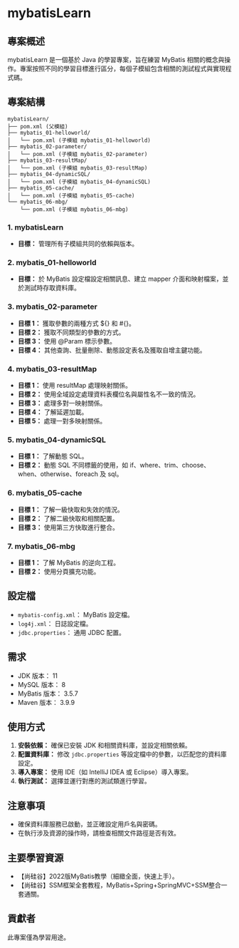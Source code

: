 # mybatisLearn

## 專案概述

mybatisLearn 是一個基於 Java 的學習專案，旨在練習 MyBatis 相關的概念與操作。專案按照不同的學習目標進行區分，每個子模組包含相關的測試程式與實現程式碼。

## 專案結構

```
mybatisLearn/
├── pom.xml (父模組)
├── mybatis_01-helloworld/
│   └── pom.xml (子模組 mybatis_01-helloworld)
├── mybatis_02-parameter/
│   └── pom.xml (子模組 mybatis_02-parameter)
├── mybatis_03-resultMap/
│   └── pom.xml (子模組 mybatis_03-resultMap)
├── mybatis_04-dynamicSQL/
│   └── pom.xml (子模組 mybatis_04-dynamicSQL)
├── mybatis_05-cache/
│   └── pom.xml (子模組 mybatis_05-cache)
└── mybatis_06-mbg/
    └── pom.xml (子模組 mybatis_06-mbg)

```

### 1. mybatisLearn


- **目標：** 管理所有子模組共同的依賴與版本。

  
### 2. mybatis_01-helloworld


- **目標：** 於 MyBatis 設定檔設定相關訊息、建立 mapper 介面和映射檔案，並於測試時存取資料庫。

### 3. mybatis_02-parameter


- **目標 1：** 獲取參數的兩種方式 ${} 和 #{}。
- **目標 2：** 獲取不同類型的參數的方式。
- **目標 3：** 使用 @Param 標示參數。
- **目標 4：** 其他查詢、批量刪除、動態設定表名及獲取自增主鍵功能。

### 4. mybatis_03-resultMap


- **目標 1：** 使用 resultMap 處理映射關係。
- **目標 2：** 使用全域設定處理資料表欄位名與屬性名不一致的情況。
- **目標 3：** 處理多對一映射關係。
- **目標 4：** 了解延遲加載。
- **目標 5：** 處理一對多映射關係。

### 5. mybatis_04-dynamicSQL


- **目標 1：** 了解動態 SQL。
- **目標 2：** 動態 SQL 不同標籤的使用，如 if、where、trim、choose、when、otherwise、foreach 及 sql。

### 6. mybatis_05-cache


- **目標 1：** 了解一級快取和失效的情況。
- **目標 2：** 了解二級快取和相關配置。
- **目標 3：** 使用第三方快取進行整合。

### 7. mybatis_06-mbg


- **目標 1：** 了解 MyBatis 的逆向工程。
- **目標 2：** 使用分頁擴充功能。

## 設定檔

- `mybatis-config.xml`： MyBatis 設定檔。
- `log4j.xml`： 日誌設定檔。
- `jdbc.properties`： 通用 JDBC 配置。

## 需求

- JDK 版本： 11
- MySQL 版本： 8
- MyBatis 版本： 3.5.7
- Maven 版本： 3.9.9

## 使用方式

1. **安裝依賴：** 確保已安裝 JDK 和相關資料庫，並設定相關依賴。
2. **配置資料庫：** 修改 `jdbc.properties` 等設定檔中的參數，以匹配您的資料庫設定。
3. **導入專案：** 使用 IDE（如 IntelliJ IDEA 或 Eclipse）導入專案。
4. **執行測試：** 選擇並運行對應的測試類進行學習。

## 注意事項

- 確保資料庫服務已啟動，並正確設定用戶名與密碼。
- 在執行涉及資源的操作時，請檢查相關文件路徑是否有效。

## 主要學習資源

- 【尚硅谷】2022版MyBatis教學（細緻全面，快速上手）。
- 【尚硅谷】SSM框架全套教程，MyBatis+Spring+SpringMVC+SSM整合一套通關。

## 貢獻者

此專案僅為學習用途。